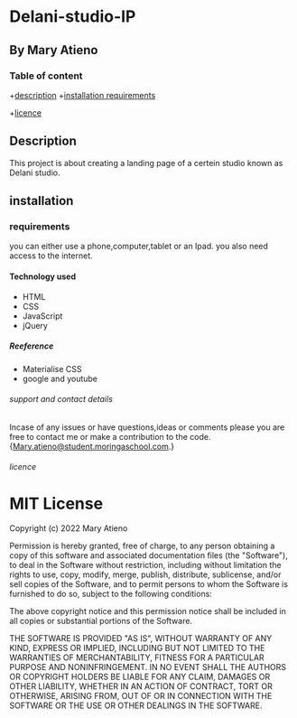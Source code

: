 # Delani-studio-IP

## By Mary Atieno

### Table of content

+[description](#description)
+[installation requirements](#installation)
<!-- +[technology used](#technology used) -->
+[licence](#licence)

## Description

This project is about creating a landing page of a certein studio known as Delani studio.

## installation

### requirements

you can either use a phone,computer,tablet or an Ipad.
you also need access to the internet.

#### Technology used

* HTML
* CSS
* JavaScript
* jQuery

##### Reeference

* Materialise CSS
* google and youtube

###### support and contact details

Incase of any issues or have questions,ideas or comments please you are free to contact me or make a contribution to the code.{Mary.atieno@student.moringaschool.com.}

###### licence

# MIT License

Copyright (c) 2022 Mary Atieno

Permission is hereby granted, free of charge, to any person obtaining a copy
of this software and associated documentation files (the "Software"), to deal
in the Software without restriction, including without limitation the rights
to use, copy, modify, merge, publish, distribute, sublicense, and/or sell
copies of the Software, and to permit persons to whom the Software is
furnished to do so, subject to the following conditions:

The above copyright notice and this permission notice shall be included in all
copies or substantial portions of the Software.

THE SOFTWARE IS PROVIDED "AS IS", WITHOUT WARRANTY OF ANY KIND, EXPRESS OR
IMPLIED, INCLUDING BUT NOT LIMITED TO THE WARRANTIES OF MERCHANTABILITY,
FITNESS FOR A PARTICULAR PURPOSE AND NONINFRINGEMENT. IN NO EVENT SHALL THE
AUTHORS OR COPYRIGHT HOLDERS BE LIABLE FOR ANY CLAIM, DAMAGES OR OTHER
LIABILITY, WHETHER IN AN ACTION OF CONTRACT, TORT OR OTHERWISE, ARISING FROM,
OUT OF OR IN CONNECTION WITH THE SOFTWARE OR THE USE OR OTHER DEALINGS IN THE
SOFTWARE.
